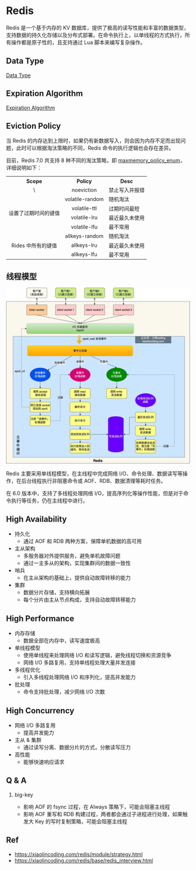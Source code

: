 # Redis

Redis 是一个基于内存的 KV 数据库，提供了极高的读写性能和丰富的数据类型，支持数据的持久化存储以及分布式部署。在命令执行上，以单线程的方式执行，所有操作都是原子性的，且支持通过 Lua 脚本来编写复杂操作。

## Data Type

[Data Type](data_type.md)

## Expiration Algorithm

[Expiration Algorithm](expiration_algorithm.md)

## Eviction Policy

当 Redis 的内存达到上限时，如果仍有新数据写入，则会因为内存不足而出现问题，此时可以根据淘汰策略的不同，Redis 命令的执行逻辑也会存在差异。

目前，Redis 7.0 共支持 8 种不同的淘汰策略，即 [maxmemory_policy_enum](https://github.com/redis/redis/blob/7.0.0/src/config.c#L49)，详细说明如下：

<table style="width:100%; text-align:center;">
    <tr>
        <th>Scope</th>
        <th>Policy</th>
        <th>Desc</th>
    </tr>
    <tr>
        <td>\</td>
        <td>noeviction</th>
        <td style="text-align:left;">禁止写入并报错</td>
    </tr>
    <tr>
        <td rowspan="4">设置了过期时间的键值</td>
        <td>volatile-random</td>
        <td style="text-align:left;">随机淘汰</td>
    </tr>
    <tr>
        <td>volatile-ttl</td>
        <td style="text-align:left;">过期时间最短</td>
    </tr>
    <tr>
        <td>volatile-lru</td>
        <td style="text-align:left;">最近最久未使用</td>
    </tr>
    <tr>
        <td>volatile-lfu</td>
        <td style="text-align:left;">最不常用</td>
    </tr>
    <tr>
        <td rowspan="3">Rides 中所有的键值</td>
        <td>allkeys-random</td>
        <td style="text-align:left;">随机淘汰</td>
    </tr>
    <tr>
        <td>allkeys-lru</td>
        <td style="text-align:left;">最近最久未使用</td>
    </tr>
    <tr>
        <td>allkeys-lfu</td>
        <td style="text-align:left;">最不常用</td>
    </tr>
</table>

## 线程模型

![redis_thread_model](images/redis_thread_model.png)

Redis 主要采用单线程模型，在主线程中完成网络 I/O、命令处理、数据读写等操作，在后台线程执行非阻塞命令或 AOF、RDB、数据清理等耗时任务。

在 6.0 版本中，支持了多线程处理网络 I/O，提高序列化等操作性能，但是对于命令执行等任务，仍在主线程中进行。

## High Availability

- 持久化
  - 通过 AOF 和 RDB 两种方案，保障单机数据的高可用
- 主从架构
  - 多服务器对外提供服务，避免单机故障问题
  - 通过一主多从的架构，实现集群间的数据一致性
- 哨兵
  - 在主从架构的基础上，提供自动故障转移的能力
- 集群
  - 数据分片存储，支持横向拓展
  - 每个分片由主从节点构成，支持自动故障转移能力

## High Performance

- 内存存储
  - 数据全部在内存中，读写速度极高
- 单线程模型
  - 使用单线程来处理网络 I/O 和读写逻辑，避免线程切换和资源竞争
  - 网络 I/O 多路复用，支持单线程处理大量并发连接
- 多线程优化
  - 引入多线程处理网络 I/O 和序列化，提高并发能力
- 批处理
  - 命令支持批处理，减少网络 I/O 次数

## High Concurrency

- 网络 I/O 多路复用
  - 提高并发能力
- 主从 & 集群
  - 通过读写分离、数据分片的方式，分散读写压力
- 高性能
  - 能够快速响应请求

## Q & A

1. big-key

   - 影响 AOF 的 fsync 过程，在 Always 策略下，可能会阻塞主线程
   - 影响 AOF 重写和 RDB 构建过程，两者都会通过子进程进行处理，如果触发大 Key 的写时复制策略，可能会阻塞主线程

## Ref

- <https://xiaolincoding.com/redis/module/strategy.html>
- <https://xiaolincoding.com/redis/base/redis_interview.html>
